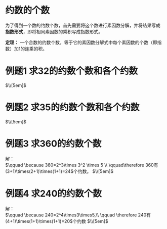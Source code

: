 # 约数的个数

为了得到一个数的约数个数，首先需要将这个数进行素因数分解，并将结果写成 **指数形式**，即将相同素因数的乘积写成指数形式。

**定理：** 一个合数的约数个数，等于它的素因数分解式中每个素因数的个数（即指数）加1的连乘的积。

# 例题1  求32的约数个数和各个约数
$\\[5em]$





# 例题2  求35的约数个数和各个约数
$\\[5em]$





# 例题3  求360的约数个数

解：  
$\qquad \because 360=2^3\times 3^2 \times 5  \\ \qquad\therefore 360有 (3+1)\times(2+1)\times(1+1)=24$个约数。
$\\[5em]$





# 例题4  求240的约数个数

解：  
$\qquad \because 240=2^4\times3\times5,\\ \qquad \therefore 240有(4+1)\times(1+1)\times(1+1)=20$个约数
$\\[5em]$




